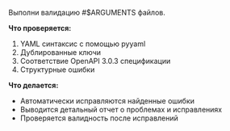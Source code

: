 Выполни валидацию #$ARGUMENTS файлов.

**Что проверяется:**
1. YAML синтаксис с помощью pyyaml
2. Дублированные ключи
3. Соответствие OpenAPI 3.0.3 спецификации
4. Структурные ошибки

**Что делается:**
- Автоматически исправляются найденные ошибки
- Выводится детальный отчет о проблемах и исправлениях
- Проверяется валидность после исправлений